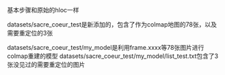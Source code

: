 基本步骤和原始的hloc一样

datasets/sacre_coeur_test是新添加的，包含了作为colmap地图的78张，以及需要重定位的3张

datasets/sacre_coeur_test/my_model是利用frame.xxxx等78张图片进行colmap重建的模型
datasets/sacre_coeur_test/my_model/list_test.txt包含了3张没见过的需要重定位的图片


              
